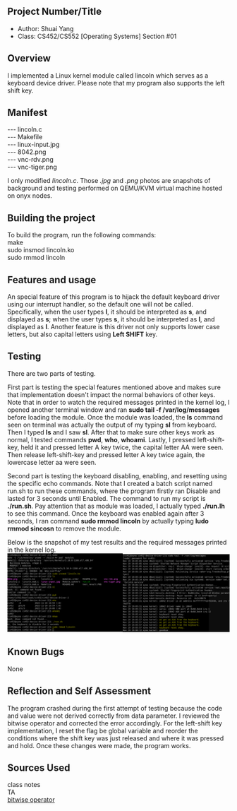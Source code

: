 ## Project Number/Title 

* Author: Shuai Yang
* Class: CS452/CS552 [Operating Systems] Section #01

## Overview

I implemented a Linux kernel module called lincoln which serves as a keyboard device driver. Please note that my program also supports the left shift key.  

## Manifest

--- lincoln.c</br>
--- Makefile</br>
--- linux-input.jpg</br>
--- 8042.png</br>
--- vnc-rdv.png</br>
--- vnc-tiger.png</br>

I only modified _lincoln.c_. Those _.jpg_ and _.png_ photos are snapshots of background and testing performed on QEMU/KVM virtual machine hosted on onyx nodes. 

## Building the project

To build the program, run the following commands:</br>
make</br>
sudo insmod lincoln.ko </br>
sudo rmmod lincoln </br>
 
## Features and usage
An special feature of this program is to hijack the default keyboard driver using our interrupt handler, so the default one will not be called. Specifically, when the user types  **l**, it should be interpreted as **s**, and displayed as **s**; when the user types **s**, it should be interpreted as **l**, and displayed as **l**. Another feature is this driver not only supports lower case letters, but also capital letters using **Left SHIFT** key. 

## Testing

There are two parts of testing. </br>

First part is testing the special features mentioned above and makes sure that implementation doesn't impact the normal behaviors of other keys. Note that in order to watch the required messages printed in the kernel log, I opened another terminal window and ran **sudo tail -f /var/log/messages** before loading the module. Once the module was loaded, the **ls** command seen on terminal was actually the output of my typing **sl** from keyboard. Then I typed **ls** and I saw **sl**. After that to make sure other keys work as normal, I tested commands **pwd**, **who**, **whoami**. Lastly, I pressed left-shift-key, held it and pressed letter A key twice, the capital letter AA were seen. Then release left-shift-key and pressed letter A key twice again, the lowercase letter aa were seen.  

Second part is testing the keyboard disabling, enabling, and resetting using the specific echo commands. Note that I created a batch script named run.sh to run these commands, where the program firstly ran Disable and lasted for 3 seconds until Enabled. The command to run my script is **./run.sh**. Pay attention that as module was loaded, I actually typed **./run.lh** to see this command. Once the keyboard was enabled again after 3 seconds, I ran command **sudo rmmod lincoln** by actually typing  **ludo rmmod sincosn** to remove the module.</br>

Below is the snapshot of my test results and the required messages printed in the kernel log.</br> 
![](./test_results.PNG)

## Known Bugs

None

## Reflection and Self Assessment

The program crashed during the first attempt of testing because the code and value were not derived correctly from data parameter. I reviewed the bitwise operator and corrected the error accordingly. For the left-shift key implementation, I reset the flag be global variable and reorder the conditions where the shift key was just released and where it was pressed and hold. Once these changes were made, the program works. <br>


## Sources Used

class notes </br>
TA </br>
[bitwise operator](http://www.fredosaurus.com/notes-java/data/expressions/bitops.html)
